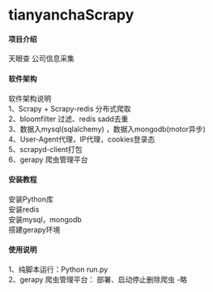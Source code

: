 # tianyanchaScrapy

#### 项目介绍
天眼查 公司信息采集

#### 软件架构
软件架构说明  
1、Scrapy + Scrapy-redis 分布式爬取  
2、bloomfilter 过滤、redis sadd去重  
3、数据入mysql(sqlalchemy) ，数据入mongodb(motor异步)  
4、User-Agent代理，IP代理，cookies登录态  
5、scrapyd-client打包  
6、gerapy 爬虫管理平台  

#### 安装教程
安装Python库  
安装redis  
安装mysql，mongodb  
搭建gerapy环境  

#### 使用说明
1、纯脚本运行：Python run.py  
2、gerapy 爬虫管理平台： 部署、启动停止删除爬虫 -略  

